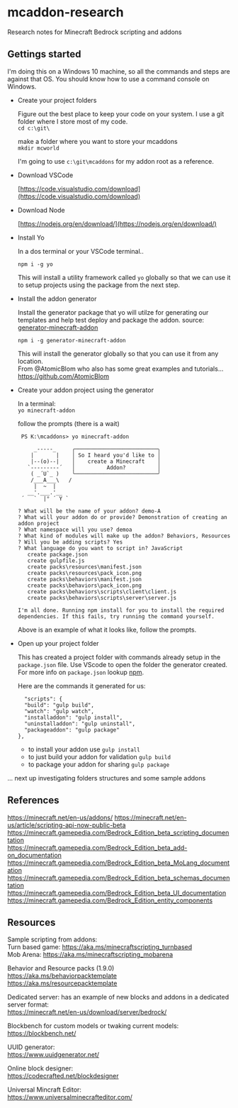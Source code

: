 # mcaddon-research
Research notes for Minecraft Bedrock scripting and addons

## Gettings started

I'm doing this on a Windows 10 machine, so all the commands and steps are against that OS.
You should know how to use a command console on Windows. 

- Create your project folders

  Figure out the best place to keep your code on your system. I use a git folder where I store most of my code.  
  ```cd c:\git\ ```
  
  make a folder where you want to store your mcaddons  
  ```mkdir mcworld```

  I'm going to use ```c:\git\mcaddons``` for my addon root as a reference. 

- Download VSCode

  [https://code.visualstudio.com/download](https://code.visualstudio.com/download)
  
- Download Node
   
   [https://nodejs.org/en/download/](https://nodejs.org/en/download/)

- Install Yo
  
  In a dos terminal or your VSCode terminal..
  
  ```npm i -g yo```
 
  This will install a utility framework called `yo` globally so that we can use it to setup projects using the package from the next step.
 
- Install the addon generator

  Install the generator package that yo will utilze for generating our templates and help test deploy and package the addon. source: [generator-minecraft-addon](https://github.com/minecraft-addon-tools/generator-minecraft-addon)

  ```npm i -g generator-minecraft-addon```

  This will install the generator globally so that you can use it from any location.  
  From @AtomicBlom who also has some great examples and tutorials... 
  https://github.com/AtomicBlom
 
- Create your addon project using the generator

  In a terminal:  
  ```yo minecraft-addon```

  follow the prompts (there is a wait)  
  ```
   PS K:\mcaddons> yo minecraft-addon

       _-----_     ╭──────────────────────────╮
      |       |    │ So I heard you'd like to │
      |--(o)--|    │    create a Minecraft    │
     `---------´   │          Addon?          │
      ( _´U`_ )    ╰──────────────────────────╯
      /___A___\   /
       |  ~  |
     __'.___.'__
   ´   `  |° ´ Y `

  ? What will be the name of your addon? demo-A
  ? What will your addon do or provide? Demonstration of creating an addon project
  ? What namespace will you use? demoa
  ? What kind of modules will make up the addon? Behaviors, Resources
  ? Will you be adding scripts? Yes
  ? What language do you want to script in? JavaScript
     create package.json
     create gulpfile.js
     create packs\resources\manifest.json
     create packs\resources\pack_icon.png
     create packs\behaviors\manifest.json
     create packs\behaviors\pack_icon.png
     create packs\behaviors\scripts\client\client.js
     create packs\behaviors\scripts\server\server.js

  I'm all done. Running npm install for you to install the required dependencies. If this fails, try running the command yourself.
  ```
  Above is an example of what it looks like, follow the prompts.

-  Open up your project folder
  
    This has created a project folder with commands already setup in the `package.json` file.
    Use VScode to open the folder the generator created. For more info on `package.json` lookup [npm](https://docs.npmjs.com/creating-a-package-json-file).
    
    Here are the commands it generated for us: 
    ```
      "scripts": {
      "build": "gulp build",
      "watch": "gulp watch",
      "installaddon": "gulp install",
      "uninstalladdon": "gulp uninstall",
      "packageaddon": "gulp package"
    },
    ```
    
    - to install your addon use `gulp install` 
    - to just build your addon for validation `gulp build`
    - to package your addon for sharing `gulp package`

... next up investigating folders structures and some sample addons

## References
  https://minecraft.net/en-us/addons/ 
  https://minecraft.net/en-us/article/scripting-api-now-public-beta  
  https://minecraft.gamepedia.com/Bedrock_Edition_beta_scripting_documentation  
  https://minecraft.gamepedia.com/Bedrock_Edition_beta_add-on_documentation  
  https://minecraft.gamepedia.com/Bedrock_Edition_beta_MoLang_documentation  
  https://minecraft.gamepedia.com/Bedrock_Edition_beta_schemas_documentation  
  https://minecraft.gamepedia.com/Bedrock_Edition_beta_UI_documentation  
  https://minecraft.gamepedia.com/Bedrock_Edition_entity_components

## Resources
  Sample scripting from addons:  
  Turn based game:  https://aka.ms/minecraftscripting_turnbased  
  Mob Arena:  https://aka.ms/minecraftscripting_mobarena  
  
  Behavior and Resource packs (1.9.0)  
  https://aka.ms/behaviorpacktemplate  
  https://aka.ms/resourcepacktemplate  
  
  Dedicated server: has an example of new blocks and addons in a dedicated server format:  
  https://minecraft.net/en-us/download/server/bedrock/   
  
  Blockbench for custom models or twaking current models:  
  https://blockbench.net/
  
  UUID generator:  
  https://www.uuidgenerator.net/
  
  Online block designer:  
  https://codecrafted.net/blockdesigner
  
  Universal Mincraft Editor:  
  https://www.universalminecrafteditor.com/
  
